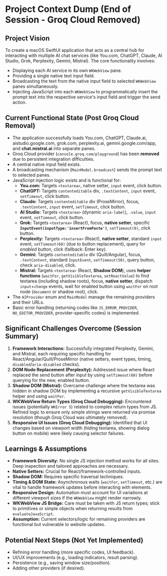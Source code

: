 # Project Context Dump (End of Session - Groq Cloud Removed)

## Project Vision

To create a macOS SwiftUI application that acts as a central hub for interacting with multiple AI chat services (like You.com, ChatGPT, Claude, AI Studio, Grok, Perplexity, Gemini, Mistral). The core functionality involves:
*   Displaying each AI service in its own `WKWebView` pane.
*   Providing a single native text input field.
*   Broadcasting the text from the native input field to selected `WKWebView` panes simultaneously.
*   Injecting JavaScript into each `WKWebView` to programmatically insert the prompt text into the respective service's input field and trigger the send action.

## Current Functional State (Post Groq Cloud Removal)

*   The application successfully loads You.com, ChatGPT, Claude.ai, aistudio.google.com, grok.com, perplexity.ai, gemini.google.com/app, and **chat.mistral.ai** into separate panes.
*   Groq Cloud provider (`console.groq.com/playground`) has been **removed** due to persistent integration difficulties.
*   A central native input field exists.
*   A broadcasting mechanism (`MainModel.broadcast`) sends the prompt text to selected panes.
*   JavaScript injection logic exists and is functional for:
    *   **You.com:** Targets `<textarea>`, native setter, `input` event, click button.
    *   **ChatGPT:** Targets `contenteditable` div, `.textContent`, `input` event, `setTimeout`, click button.
    *   **Claude:** Targets `contenteditable` div (ProseMirror), focus, `.textContent`, `input` event, `setTimeout`, click button.
    *   **AI Studio:** Targets `<textarea>` (dynamic `aria-label`), `.value`, `input` event, `setTimeout`, click button.
    *   **Grok:** Targets `<textarea>` (React), focus, **native setter**, specific **`InputEvent(inputType:'insertFromPaste')`**, `setTimeout(0)`, click button.
    *   **Perplexity:** Targets `<textarea>` (React), **native setter**, standard `input` event, `setTimeout(60)` (due to button replacement), query for *enabled* button, click (fallback: Enter key).
    *   **Gemini:** Targets `contenteditable` div (Quill/Angular), focus, `.textContent`, standard `InputEvent`, `setTimeout(50)`, query button, check `aria-disabled`, click.
    *   **Mistral:** Targets `<textarea>` (React, **Shadow DOM**), uses **helper functions** (`waitFor`, `getVisibleTextarea`, `setReactValue`) to find textarea (including shadow roots), focus, **native setter**, dispatch `input`+`change` events, wait for enabled button using `waitFor` on root node (`document` or shadow root), click.
*   The `AIProvider` enum and `MainModel` manage the remaining providers and their URLs.
*   Basic error handling (returning codes like `JS_ERROR_PROVIDER`, `NO_EDITOR_PROVIDER`, provider-specific codes) is implemented.

## Significant Challenges Overcome (Session Summary)

1.  **Framework Interactions:** Successfully integrated Perplexity, Gemini, and Mistral, each requiring specific handling for React/Angular/Quill/ProseMirror (native setters, event types, timing, `disabled`/`aria-disabled` checks).
2.  **DOM Node Replacement (Perplexity):** Addressed issue where React replaced the send button after input by using `setTimeout(60)` before querying for the new, enabled button.
3.  **Shadow DOM (Mistral):** Overcame challenge where the textarea was hidden in shadow DOM by implementing a recursive `getVisibleTextarea` helper and using `waitFor`.
4.  **WKWebView Return Types (Groq Cloud Debugging):** Encountered issues (potentially `WKError 5`) related to complex return types from JS. Refined logic to ensure only simple strings were returned via promise resolution (though Groq Cloud was ultimately removed).
5.  **Responsive UI Issues (Groq Cloud Debugging):** Identified that UI changes based on viewport width (hiding textarea, showing dialog button on mobile) were likely causing selector failures.

## Learnings & Assumptions

*   **Framework Diversity:** No single JS injection method works for all sites. Deep inspection and tailored approaches are necessary.
*   **Native Setters:** Crucial for React/framework-controlled inputs.
*   **Shadow DOM:** Requires specific traversal techniques.
*   **Timing & DOM State:** Asynchronous waits (`waitFor`, `setTimeout`, etc.) are vital to handle framework updates before interacting with elements.
*   **Responsive Design:** Automation must account for UI variations at different viewport sizes if the `WKWebView` might render narrowly.
*   **WKWebView JS Bridge:** Care must be taken with JS return types; stick to primitives or simple objects when returning results from `evaluateJavaScript`.
*   **Assumption:** Current selectors/logic for remaining providers are functional but vulnerable to website updates.

## Potential Next Steps (Not Yet Implemented)

*   Refining error handling (more specific codes, UI feedback).
*   UI/UX improvements (e.g., loading indicators, result parsing).
*   Persistence (e.g., saving window size/position).
*   Adding other providers (if desired).
